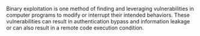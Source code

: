 Binary exploitation is one method of finding and leveraging vulnerabilities in computer programs to modify or interrupt their intended behaviors. These vulnerabilities can result in authentication bypass and information leakage or can also result in a remote code execution condition.
